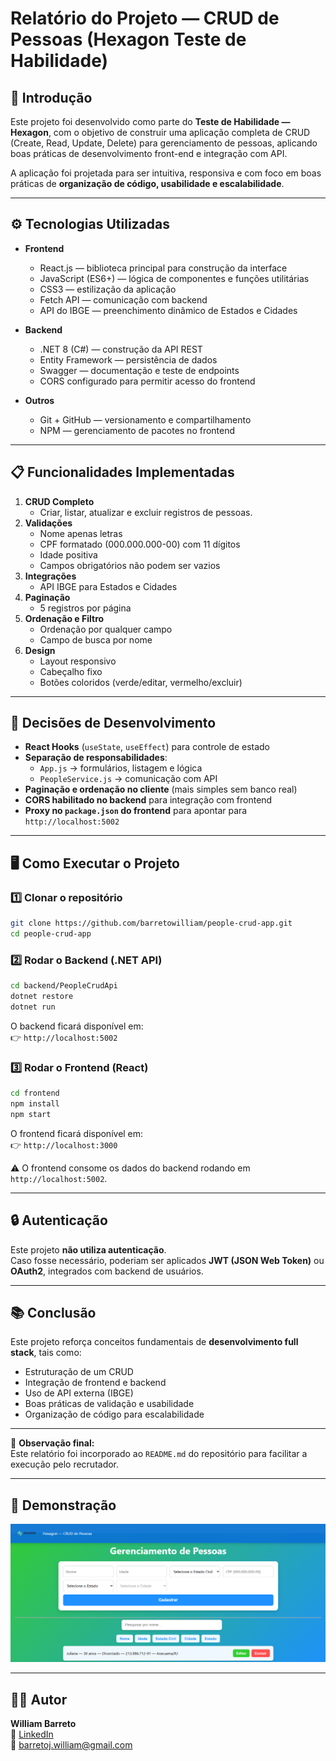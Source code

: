 # Relatório do Projeto — CRUD de Pessoas (Hexagon Teste de Habilidade)

## 📌 Introdução
Este projeto foi desenvolvido como parte do **Teste de Habilidade — Hexagon**, com o objetivo de construir uma aplicação completa de CRUD (Create, Read, Update, Delete) para gerenciamento de pessoas, aplicando boas práticas de desenvolvimento front-end e integração com API.

A aplicação foi projetada para ser intuitiva, responsiva e com foco em boas práticas de **organização de código, usabilidade e escalabilidade**.

------------------------------------------------------------------------

## ⚙️ Tecnologias Utilizadas
- **Frontend**
  - React.js — biblioteca principal para construção da interface
  - JavaScript (ES6+) — lógica de componentes e funções utilitárias
  - CSS3 — estilização da aplicação
  - Fetch API — comunicação com backend
  - API do IBGE — preenchimento dinâmico de Estados e Cidades

- **Backend**
  - .NET 8 (C#) — construção da API REST
  - Entity Framework — persistência de dados
  - Swagger — documentação e teste de endpoints
  - CORS configurado para permitir acesso do frontend

- **Outros**
  - Git + GitHub — versionamento e compartilhamento
  - NPM — gerenciamento de pacotes no frontend

------------------------------------------------------------------------

## 📋 Funcionalidades Implementadas
1. **CRUD Completo**
   - Criar, listar, atualizar e excluir registros de pessoas.
2. **Validações**
   - Nome apenas letras
   - CPF formatado (000.000.000-00) com 11 dígitos
   - Idade positiva
   - Campos obrigatórios não podem ser vazios
3. **Integrações**
   - API IBGE para Estados e Cidades
4. **Paginação**
   - 5 registros por página
5. **Ordenação e Filtro**
   - Ordenação por qualquer campo
   - Campo de busca por nome
6. **Design**
   - Layout responsivo
   - Cabeçalho fixo
   - Botões coloridos (verde/editar, vermelho/excluir)

------------------------------------------------------------------------

## 🔑 Decisões de Desenvolvimento
- **React Hooks** (`useState`, `useEffect`) para controle de estado
- **Separação de responsabilidades**:  
  - `App.js` → formulários, listagem e lógica  
  - `PeopleService.js` → comunicação com API  
- **Paginação e ordenação no cliente** (mais simples sem banco real)
- **CORS habilitado no backend** para integração com frontend
- **Proxy no `package.json` do frontend** para apontar para `http://localhost:5002`

------------------------------------------------------------------------

## 🖥️ Como Executar o Projeto

### 1️⃣ Clonar o repositório
```bash
git clone https://github.com/barretowilliam/people-crud-app.git
cd people-crud-app
```

### 2️⃣ Rodar o Backend (.NET API)
```bash
cd backend/PeopleCrudApi
dotnet restore
dotnet run
```
O backend ficará disponível em:  
👉 `http://localhost:5002`

### 3️⃣ Rodar o Frontend (React)
```bash
cd frontend
npm install
npm start
```
O frontend ficará disponível em:  
👉 `http://localhost:3000`

⚠️ O frontend consome os dados do backend rodando em `http://localhost:5002`.

------------------------------------------------------------------------

## 🔒 Autenticação
Este projeto **não utiliza autenticação**.  
Caso fosse necessário, poderiam ser aplicados **JWT (JSON Web Token)** ou **OAuth2**, integrados com backend de usuários.

------------------------------------------------------------------------

## 📚 Conclusão
Este projeto reforça conceitos fundamentais de **desenvolvimento full stack**, tais como:
- Estruturação de um CRUD
- Integração de frontend e backend
- Uso de API externa (IBGE)
- Boas práticas de validação e usabilidade
- Organização de código para escalabilidade

------------------------------------------------------------------------

📌 **Observação final:**  
Este relatório foi incorporado ao `README.md` do repositório para facilitar a execução pelo recrutador.  

------------------------------------------------------------------------

## 📸 Demonstração
![alt text](image.png)

------------------------------------------------------------------------

## 👨‍💻 Autor
**William Barreto**  
🔗 [LinkedIn](https://www.linkedin.com/in/william-barreto-/)  
📧 barretoj.william@gmail.com  
